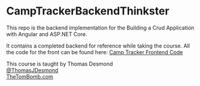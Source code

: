 # CampTrackerBackendThinkster
This repo is the backend implementation for the Building a Crud Application with Angular and ASP.NET Core. 

It contains a completed backend for reference while taking the course. All the code for the front can be found here: [Camp Tracker Frontend Code](https://github.com/thetombomb91/CampTrackerAngularThinkster)

This course is taught by Thomas Desmond     
[@ThomasJDesmond](https://twitter.com/ThomasJDesmond)  
[TheTomBomb.com](https://www.thetombomb.com)  


